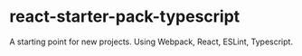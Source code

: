 # react-starter-pack-typescript

A starting point for new projects. Using Webpack, React, ESLint, Typescript.
